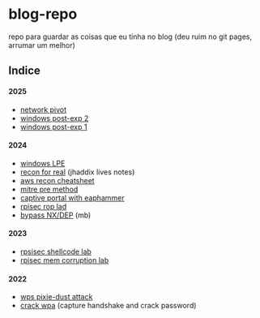 # blog-repo
repo para guardar as coisas que eu tinha no blog (deu ruim no git pages, arrumar um melhor)



## Indice

#### 2025

- [network pivot](https://github.com/geleiaa/blog-repo/blob/main/posts/2025-05-02-network_pivot.md)
- [windows post-exp 2](https://github.com/geleiaa/blog-repo/blob/main/posts/2025-05-01-winpostexp2.md)
- [windows post-exp 1](https://github.com/geleiaa/blog-repo/blob/main/posts/2025-04-30-winpostexp.md)

#### 2024

- [windows LPE](https://github.com/geleiaa/blog-repo/blob/main/posts/2024-07-21-winlpe.md)
- [recon for real](https://github.com/geleiaa/blog-repo/blob/main/posts/2024-06-13-reconforreal.md) (jhaddix lives notes)
- [aws recon cheatsheet](https://github.com/geleiaa/blog-repo/blob/main/posts/2024-04-14-aws_recon.md)
- [mitre pre method](https://github.com/geleiaa/blog-repo/blob/main/posts/2024-03-04-mitre_recon.md)
- [captive portal with eaphammer](https://github.com/geleiaa/blog-repo/blob/main/posts/2024-02-15.md)
- [rpisec rop lad](https://github.com/geleiaa/blog-repo/blob/main/posts/2024-01-12-rop_lab.md)
- [bypass NX/DEP](https://github.com/geleiaa/blog-repo/blob/main/posts/2024-01-10-bypass_NX.md) (mb)

#### 2023

- [rpsisec shellcode lab](https://github.com/geleiaa/blog-repo/blob/main/posts/2023-12-14-shellcode_lab.md)
- [rpisec mem corruption lab](https://github.com/geleiaa/blog-repo/blob/main/posts/2023-12-04-mem-corruption_lab.md)

#### 2022

- [wps pixie-dust attack](https://github.com/geleiaa/blog-repo/blob/main/posts/2022-07-18-wps_pixiedust.md)
- [crack wpa](https://github.com/geleiaa/blog-repo/blob/main/posts/2022-07-09-crackwpa.md) (capture handshake and crack password)